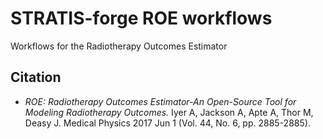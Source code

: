 # STRATIS-forge ROE workflows
Workflows for the Radiotherapy Outcomes Estimator

## Citation
* *ROE: Radiotherapy Outcomes Estimator-An Open-Source Tool for Modeling Radiotherapy Outcomes.* Iyer A, Jackson A, Apte A, Thor M, Deasy J. Medical Physics 2017 Jun 1 (Vol. 44, No. 6, pp. 2885-2885). 

